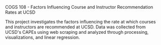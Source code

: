 COGS 108 - Factors Influencing Course and Instructor Recommendation Rates at UCSD

This project investigates the factors influencing the rate at which courses and instructors are recommended at UCSD. Data was collected from UCSD's CAPEs using web scraping and analyzed through processing, visualizations, and linear regression.
